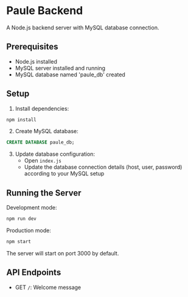 # Paule Backend

A Node.js backend server with MySQL database connection.

## Prerequisites

- Node.js installed
- MySQL server installed and running
- MySQL database named 'paule_db' created

## Setup

1. Install dependencies:
```bash
npm install
```

2. Create MySQL database:
```sql
CREATE DATABASE paule_db;
```

3. Update database configuration:
   - Open `index.js`
   - Update the database connection details (host, user, password) according to your MySQL setup

## Running the Server

Development mode:
```bash
npm run dev
```

Production mode:
```bash
npm start
```

The server will start on port 3000 by default.

## API Endpoints

- GET `/`: Welcome message 